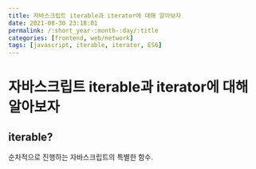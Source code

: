 ```yaml
---
title: 자바스크립트 iterable과 iterator에 대해 알아보자
date: 2021-08-30 23:18:01
permalink: /:short_year-:month-:day/:title
categories: [frontend, web/network]
tags: [javascript, iterable, iterator, ES6]
---
```


# 자바스크립트 iterable과 iterator에 대해 알아보자
## iterable?

순차적으로 진행하는 자바스크립트의 특별한 함수.

